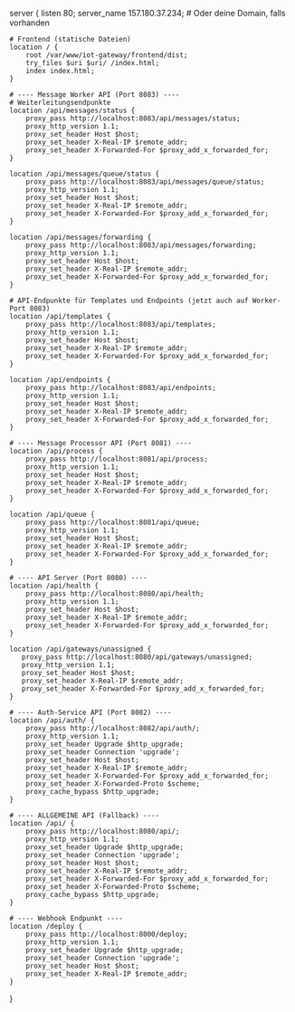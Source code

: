 server {
    listen 80;
    server_name 157.180.37.234;  # Oder deine Domain, falls vorhanden

    # Frontend (statische Dateien)
    location / {
        root /var/www/iot-gateway/frontend/dist;
        try_files $uri $uri/ /index.html;
        index index.html;
    }

    # ---- Message Worker API (Port 8083) ----
    # Weiterleitungsendpunkte
    location /api/messages/status {
        proxy_pass http://localhost:8083/api/messages/status;
        proxy_http_version 1.1;
        proxy_set_header Host $host;
        proxy_set_header X-Real-IP $remote_addr;
        proxy_set_header X-Forwarded-For $proxy_add_x_forwarded_for;
    }

    location /api/messages/queue/status {
        proxy_pass http://localhost:8083/api/messages/queue/status;
        proxy_http_version 1.1;
        proxy_set_header Host $host;
        proxy_set_header X-Real-IP $remote_addr;
        proxy_set_header X-Forwarded-For $proxy_add_x_forwarded_for;
    }

    location /api/messages/forwarding {
        proxy_pass http://localhost:8083/api/messages/forwarding;
        proxy_http_version 1.1;
        proxy_set_header Host $host;
        proxy_set_header X-Real-IP $remote_addr;
        proxy_set_header X-Forwarded-For $proxy_add_x_forwarded_for;
    }

    # API-Endpunkte für Templates und Endpoints (jetzt auch auf Worker-Port 8083)
    location /api/templates {
        proxy_pass http://localhost:8083/api/templates;
        proxy_http_version 1.1;
        proxy_set_header Host $host;
        proxy_set_header X-Real-IP $remote_addr;
        proxy_set_header X-Forwarded-For $proxy_add_x_forwarded_for;
    }

    location /api/endpoints {
        proxy_pass http://localhost:8083/api/endpoints;
        proxy_http_version 1.1;
        proxy_set_header Host $host;
        proxy_set_header X-Real-IP $remote_addr;
        proxy_set_header X-Forwarded-For $proxy_add_x_forwarded_for;
    }

    # ---- Message Processor API (Port 8081) ----
    location /api/process {
        proxy_pass http://localhost:8081/api/process;
        proxy_http_version 1.1;
        proxy_set_header Host $host;
        proxy_set_header X-Real-IP $remote_addr;
        proxy_set_header X-Forwarded-For $proxy_add_x_forwarded_for;
    }

    location /api/queue {
        proxy_pass http://localhost:8081/api/queue;
        proxy_http_version 1.1;
        proxy_set_header Host $host;
        proxy_set_header X-Real-IP $remote_addr;
        proxy_set_header X-Forwarded-For $proxy_add_x_forwarded_for;
    }

    # ---- API Server (Port 8080) ----
    location /api/health {
        proxy_pass http://localhost:8080/api/health;
        proxy_http_version 1.1;
        proxy_set_header Host $host;
        proxy_set_header X-Real-IP $remote_addr;
        proxy_set_header X-Forwarded-For $proxy_add_x_forwarded_for;
    }

    location /api/gateways/unassigned {
       proxy_pass http://localhost:8080/api/gateways/unassigned;
       proxy_http_version 1.1;
       proxy_set_header Host $host;
       proxy_set_header X-Real-IP $remote_addr;
       proxy_set_header X-Forwarded-For $proxy_add_x_forwarded_for;
    }

    # ---- Auth-Service API (Port 8082) ----
    location /api/auth/ {
        proxy_pass http://localhost:8082/api/auth/;
        proxy_http_version 1.1;
        proxy_set_header Upgrade $http_upgrade;
        proxy_set_header Connection 'upgrade';
        proxy_set_header Host $host;
        proxy_set_header X-Real-IP $remote_addr;
        proxy_set_header X-Forwarded-For $proxy_add_x_forwarded_for;
        proxy_set_header X-Forwarded-Proto $scheme;
        proxy_cache_bypass $http_upgrade;
    }

    # ---- ALLGEMEINE API (Fallback) ----
    location /api/ {
        proxy_pass http://localhost:8080/api/;
        proxy_http_version 1.1;
        proxy_set_header Upgrade $http_upgrade;
        proxy_set_header Connection 'upgrade';
        proxy_set_header Host $host;
        proxy_set_header X-Real-IP $remote_addr;
        proxy_set_header X-Forwarded-For $proxy_add_x_forwarded_for;
        proxy_set_header X-Forwarded-Proto $scheme;
        proxy_cache_bypass $http_upgrade;
    }

    # ---- Webhook Endpunkt ----
    location /deploy {
        proxy_pass http://localhost:8000/deploy;
        proxy_http_version 1.1;
        proxy_set_header Upgrade $http_upgrade;
        proxy_set_header Connection 'upgrade';
        proxy_set_header Host $host;
        proxy_set_header X-Real-IP $remote_addr;
    }
}